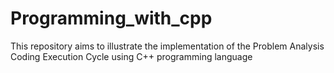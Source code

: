 # Programming_with_cpp
This repository aims to illustrate the implementation of the Problem Analysis Coding Execution Cycle using C++ programming language
